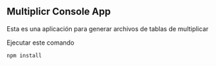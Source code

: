 ## Multiplicr Console App

Esta es una aplicación para generar archivos de tablas de multiplicar

Ejecutar este comando
```
npm install
```